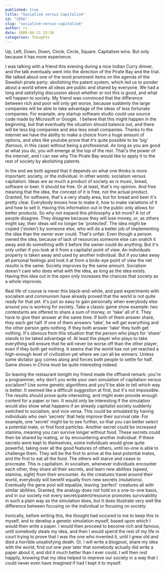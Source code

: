 ```yaml
---
published: true
title: "Socialism versus Capitalism"
id: "1056"
slug: "socialism-versus-capitalism"
author: rv
date: 2009-04-21 13:56
categories: Thoughts
---
```

Up, Left, Down, Down, Circle, Circle, Square. Capitalism wins. But only because it has more experience.

I was talking with a friend this evening during a nice Indian Curry dinner, and the talk eventually went into the direction of the Pirate Bay and the trial. We talked about one of the most prominent items on the agenda of the Swedish pirate party: abolishing the patent system, which led us to ponder about a world where all ideas are public and shared by everyone. We had a long and satisfying discussion about whether or not this is good, and what will happen to society. My friend was convinced that the difference between rich and poor will only get worse, because suddenly the large companies will be able to take advantage of the ideas of less fortunate companies. For example, any startup software studio could use source code made by Microsoft or Google.  I believe that this might happen in the beginning, but that eventually the situation should balance out, and there will be less big companies and also less small companies. Thanks to the internet we have the ability to make a choice from a huge amount of options, and sites like youtube prove that it's quite possible to be 'big' (famous, in this case) without being a professional. As long as you are good at what you do, you will emerge at the top of the rest. That's the power of the internet, and I can see why The Pirate Bay would like to apply it to the rest of society by abolishing patents.

In the end we both agreed that it depends on what one thinks is more important: society, or the individual. In other words: socialism versus capitalism. Ideas are as much a product of society as is music, bread, software or beer. It should be free. Or at least, that's my opinion. And free meaning that the idea, the concept of it is free, not the actual product. Granted, for software, that's a very shady area, but for bread and beer it's pretty clear. Everybody knows how to make it, how to make variations of it and how to sell it. Having this information out in the public only allows for better products. So why not expand this philosophy a bit more? A lot of people disagree. They disagree because they will lose money, or, as others might say, their ideas will no longer be 'protected'. The idea might be copied ('stolen') by someone else, who will do a better job of implementing the idea than the owner ever could. That's unfair. Even though a person owned the idea, because of lack of resources someone else can snatch it away and do something with it before the owner could do anything. But it's only unfair if you look at it from a capitalist point of view. An individuals property is taken away and used by another individual. But if you take away all personal feelings and look it at from a birds-eye point of view the net results is the same. Society improves by the same amount. Socialism doesn't care who does what with the idea, as long as the idea exists. Having this idea out in the open only increases the chances that society as a whole improves.

Real life of course is never this black-and-white, and past experiments with socialism and communism have already proved that the world is not quite ready for that yet. It's just so easy to gain personally when everybody else around you is working for society. Take a classic game show example: two contestants are offered to share a sum of money, or 'take' all of it. They have to give their answer at the same time. If both of them answer share, they each get half. If one of them answers 'take', he will get everything and the other person gets nothing. If they both answer 'take' they both get nothing. It's obvious from this situation that the person who plays for 'share' stands to be taked advantage of. At least the player who plays to take everything will ensure that he will never be worse off than the other player, even if they both get nothing. It seems that the world has not yet reached a high-enough level of civilization yet where we can all be winners. Unless some dictator guy comes along and forces both people to settle for half. Game shows in China must be quite interesting indeed.

So leaving the restaurant tonight my friend made the offhand remark: you're a programmer, why don't you write your own simulation of capitalism versus socialism? Use some genetic algortihms and you'll be able to tell which way is better. It seemed like a difficult suggestion at first, but it's not impossible. The results should prove quite interesting, and might even provide enough content for a paper or two. It would only be interesting if the simulation would also show what happens if an already capitalist society suddenly switched to socialism, and vice versa. This could be simulated by having individuals who own 'secrets' that help improve their survival rate. For example, one 'secret' might be to see further, so that you can better select a potential mate, or find food particles. Another secret could be increased stamina, meaning you can survive longer without food. These secrets could then be shared by mating, or by encountering another individual. If these secrets were kept to themselves, some individuals would grow quite powerful, taking over all the good features of others, until no-one is able to challenge them. They will be the first to arrive at the best potential mates, and the first to eat all the food. The others will starve and cease to procreate. This is capitalism. In socialism, whenever individuals encounter each other, they share all their secrets, and learn new abilities (speed, stamina, sight) from their encounter. As the creatures travel around their world, everybody will benefit equally from new secrets (mutations). Eventually the gene pool will equalize, leaving 'perfect' creatures all with similar abilities. Granted, the analogy does not hold on a one-to-one basis, and in our society not every secret/patent/resource promotes survivability in such a plain way as the simulation does, but it does illustrate very well the difference between focusing on the individual or focusing on society.

Ironically, before writing this, the thought had occured to me to keep this to myself, and to develop a genetic simulation myself, based upon which I would then write a paper. I would then proceed to become rich and famous, until somebody steals my idea, and then I would spend the rest of my life in court trying to prove that I was the one who invented it, until I grew old and died a horrible unsatisfying death. Or, I will write a blogpost, share my idea with the world, find out one year later that somebody actually did write a paper about it, and did it much better than I ever could. I will then rest happily, knowing that my idea helped to improve our society in a way that I could never even have imagined if had I kept it to myself.
